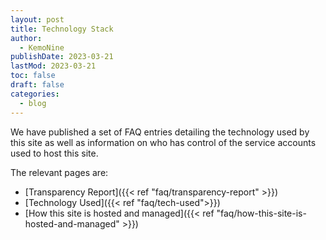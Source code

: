 ```yaml
---
layout: post
title: Technology Stack
author: 
  - KemoNine
publishDate: 2023-03-21
lastMod: 2023-03-21
toc: false
draft: false
categories:
  - blog
---
```


We have published a set of FAQ entries detailing the technology used by this site as well as information on who has control of the service accounts used to host this site.

The relevant pages are:

- [Transparency Report]({{< ref "faq/transparency-report" >}})
- [Technology Used]({{< ref "faq/tech-used">}})
- [How this site is hosted and managed]({{< ref "faq/how-this-site-is-hosted-and-managed" >}})

